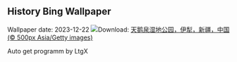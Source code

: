 ## History Bing Wallpaper
Wallpaper date: 2023-12-22
![](https://www.bing.com/th?id=OHR.WinterSolstice2023_ZH-CN4450201916_UHD.jpg&w=1000)Download: [天鹅泉湿地公园，伊犁，新疆，中国 (© 500px Asia/Getty images)](https://www.bing.com/th?id=OHR.WinterSolstice2023_ZH-CN4450201916_UHD.jpg)

Auto get programm by LtgX
